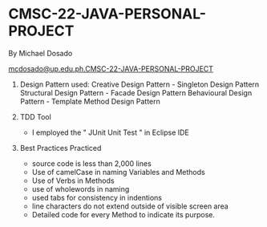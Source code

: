 # CMSC-22-JAVA-PERSONAL-PROJECT
By Michael Dosado

mcdosado@up.edu.ph.CMSC-22-JAVA-PERSONAL-PROJECT

1. Design Pattern used:
    Creative Design Pattern
        - Singleton Design Pattern
    Structural Design Pattern
        - Facade Design Pattern
    Behavioural Design Pattern 
       - Template Method Design Pattern

2. TDD Tool
    - I employed the " JUnit Unit Test " in Eclipse IDE 
  
3. Best Practices Practiced
    - source code is less than 2,000 lines
    - Use of camelCase in naming Variables and Methods
    - Use of Verbs in Methods
    - use of wholewords in naming
    - used tabs for consistency in indentions
    - line characters do not extend outside of visible screen area
    - Detailed code for every Method to indicate its purpose.
